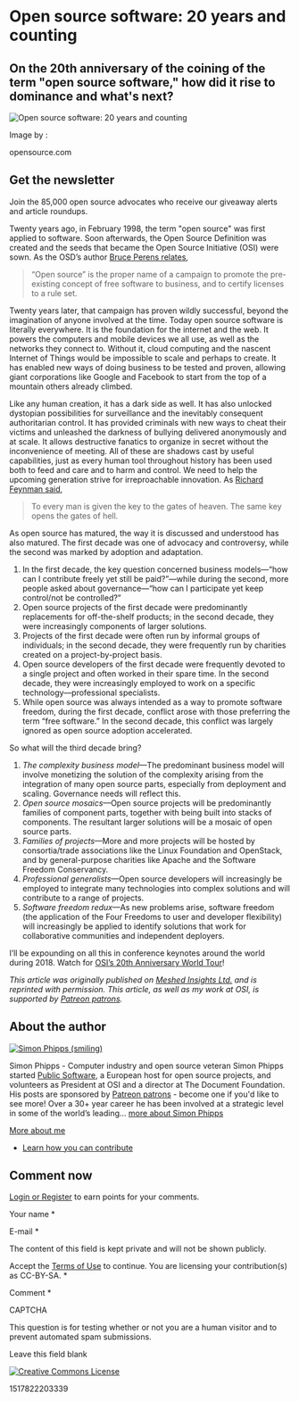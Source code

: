 Open source software: 20 years and counting
===========================================

On the 20th anniversary of the coining of the term "open source software," how did it rise to dominance and what's next?
------------------------------------------------------------------------------------------------------------------------

![Open source software: 20 years and counting](https://opensource.com/sites/default/files/styles/image-full-size/public/lead-images/2cents.png?itok=XlT7kFNY "Open source software: 20 years and counting")

Image by : 

opensource.com

Get the newsletter
------------------

Join the 85,000 open source advocates who receive our giveaway alerts and article roundups.

Twenty years ago, in February 1998, the term "open source" was first applied to software. Soon afterwards, the Open Source Definition was created and the seeds that became the Open Source Initiative (OSI) were sown. As the OSD’s author [Bruce Perens relates](https://perens.com/2017/09/26/on-usage-of-the-phrase-open-source/),

> “Open source” is the proper name of a campaign to promote the pre-existing concept of free software to business, and to certify licenses to a rule set.

Twenty years later, that campaign has proven wildly successful, beyond the imagination of anyone involved at the time. Today open source software is literally everywhere. It is the foundation for the internet and the web. It powers the computers and mobile devices we all use, as well as the networks they connect to. Without it, cloud computing and the nascent Internet of Things would be impossible to scale and perhaps to create. It has enabled new ways of doing business to be tested and proven, allowing giant corporations like Google and Facebook to start from the top of a mountain others already climbed.

Like any human creation, it has a dark side as well. It has also unlocked dystopian possibilities for surveillance and the inevitably consequent authoritarian control. It has provided criminals with new ways to cheat their victims and unleashed the darkness of bullying delivered anonymously and at scale. It allows destructive fanatics to organize in secret without the inconvenience of meeting. All of these are shadows cast by useful capabilities, just as every human tool throughout history has been used both to feed and care and to harm and control. We need to help the upcoming generation strive for irreproachable innovation. As [Richard Feynman said](https://www.brainpickings.org/2013/07/19/richard-feynman-science-morality-poem/),

> To every man is given the key to the gates of heaven. The same key opens the gates of hell.

As open source has matured, the way it is discussed and understood has also matured. The first decade was one of advocacy and controversy, while the second was marked by adoption and adaptation.

1.  In the first decade, the key question concerned business models—“how can I contribute freely yet still be paid?”—while during the second, more people asked about governance—“how can I participate yet keep control/not be controlled?”
2.  Open source projects of the first decade were predominantly replacements for off-the-shelf products; in the second decade, they were increasingly components of larger solutions.
3.  Projects of the first decade were often run by informal groups of individuals; in the second decade, they were frequently run by charities created on a project-by-project basis.
4.  Open source developers of the first decade were frequently devoted to a single project and often worked in their spare time. In the second decade, they were increasingly employed to work on a specific technology—professional specialists.
5.  While open source was always intended as a way to promote software freedom, during the first decade, conflict arose with those preferring the term “free software.” In the second decade, this conflict was largely ignored as open source adoption accelerated.

So what will the third decade bring?

1.  _The complexity business model_—The predominant business model will involve monetizing the solution of the complexity arising from the integration of many open source parts, especially from deployment and scaling. Governance needs will reflect this.
2.  _Open source mosaics_—Open source projects will be predominantly families of component parts, together with being built into stacks of components. The resultant larger solutions will be a mosaic of open source parts.
3.  _Families of projects_—More and more projects will be hosted by consortia/trade associations like the Linux Foundation and OpenStack, and by general-purpose charities like Apache and the Software Freedom Conservancy.
4.  _Professional generalists_—Open source developers will increasingly be employed to integrate many technologies into complex solutions and will contribute to a range of projects.
5.  _Software freedom redux_—As new problems arise, software freedom (the application of the Four Freedoms to user and developer flexibility) will increasingly be applied to identify solutions that work for collaborative communities and independent deployers.

I’ll be expounding on all this in conference keynotes around the world during 2018. Watch for [OSI’s 20th Anniversary World Tour](https://opensource.org/node/905)!

_This article was originally published on [Meshed Insights Ltd.](https://meshedinsights.com/2017/12/21/20-years-and-counting/) and is reprinted with permission. This article, as well as my work at OSI, is supported by [Patreon patrons](https://patreon.com/webmink)._

About the author
----------------

[![Simon Phipps (smiling)](https://opensource.com/sites/default/files/styles/profile_pictures/public/pictures/picture-2305.jpg?itok=CefW_OYh)](/users/simonphipps)

Simon Phipps \- Computer industry and open source veteran Simon Phipps started [Public Software](https://publicsoftware.eu/), a European host for open source projects, and volunteers as President at OSI and a director at The Document Foundation. His posts are sponsored by [Patreon patrons](https://patreon.com/webmink) \- become one if you'd like to see more! Over a 30+ year career he has been involved at a strategic level in some of the world’s leading... [more about Simon Phipps](/users/simonphipps)

[More about me](/users/simonphipps)

*   [Learn how you can contribute](/participate)

Comment now
-----------

[Login or Register](/user/login?destination=node/41711) to earn points for your comments.

Your name * 

E-mail * 

The content of this field is kept private and will not be shown publicly.

  

 Accept the [Terms of Use](/legal) to continue. You are licensing your contribution(s) as CC-BY-SA. *

Comment *

CAPTCHA

This question is for testing whether or not you are a human visitor and to prevent automated spam submissions.

  

Leave this field blank 

[![Creative Commons License](/sites/all/themes/opensource/images/cc-by-sa-4.png "This work is licensed under a Creative Commons Attribution-Share Alike 4.0 International License.")](http://creativecommons.org/licenses/by-sa/4.0/)

1517822203339